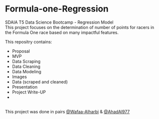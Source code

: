 # Formula-one-Regression

SDAIA T5 Data Science Bootcamp - Regression Model <br>
This project focuses on the determination  of number of points for racers in the Formula One race based on many impactful features.<br>

This repositry contains:
- Proposal
- MVP
- Data Scraping
- Data Cleaning
- Data Modeling
- Images
- Data (scraped and cleaned)
- Presentation
- Project Write-UP
-
<br/> This project was done in pairs [@Wafaa-Alharbi](https://github.com/Wafaa-Alharbi) & [@AhadAl977](https://github.com/AhadAl977)
